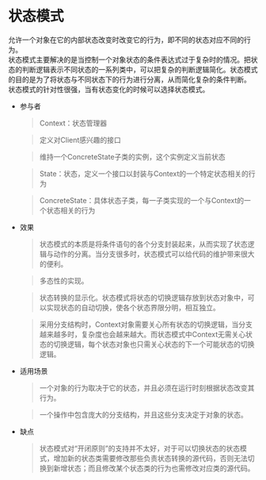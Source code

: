 # 状态模式
允许一个对象在它的内部状态改变时改变它的行为，即不同的状态对应不同的行为。  
状态模式主要解决的是当控制一个对象状态的条件表达式过于复杂时的情况。把状态的判断逻辑表示不同状态的一系列类中，可以把复杂的判断逻辑简化。状态模式的目的是为了将状态与不同状态下的行为进行分离，从而简化复杂的条件判断。  
状态模式的针对性很强，当有状态变化的时候可以选择状态模式。  

* 参与者
  > Context：状态管理器

    > 定义对Client感兴趣的接口  

    > 维持一个ConcreteState子类的实例，这个实例定义当前状态  

  > State：状态，定义一个接口以封装与Context的一个特定状态相关的行为  

  > ConcreteState：具体状态子类，每一子类实现的一个与Context的一个状态相关的行为  

* 效果
  > 状态模式的本质是将条件语句的各个分支封装起来，从而实现了状态逻辑与动作的分离。当分支很多时，状态模式可以给代码的维护带来很大的便利。  

  > 多态性的实现。  

  > 状态转换的显示化。状态模式将状态的切换逻辑存放到状态对象中，可以实现状态的自动切换，使各个状态界限分明，相互独立。  

  > 采用分支结构时，Context对象需要关心所有状态的切换逻辑，当分支越来越多时，复杂度也会越来越大。而状态模式中Context无需关心状态的切换逻辑，每个状态对象也只需关心状态的下一个可能状态的切换逻辑。  

* 适用场景
  > 一个对象的行为取决于它的状态，并且必须在运行时刻根据状态改变其行为。  

  > 一个操作中包含庞大的分支结构，并且这些分支决定于对象的状态。

* 缺点
  > 状态模式对“开闭原则”的支持并不太好，对于可以切换状态的状态模式，增加新的状态类需要修改那些负责状态转换的源代码，否则无法切换到新增状态；而且修改某个状态类的行为也需修改对应类的源代码。